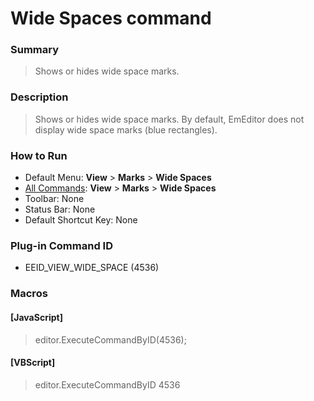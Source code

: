 # Wide Spaces command

### Summary

> Shows or hides wide space marks.

### Description

> Shows or hides wide space marks. By default, EmEditor does not display wide space marks
> (blue rectangles).

### How to Run

- Default Menu: **View** \> **Marks** \> **Wide Spaces**
- [All Commands](../tools/all_commands): **View** \> **Marks** \> **Wide Spaces**
- Toolbar: None
- Status Bar: None
- Default Shortcut Key: None

### Plug-in Command ID

- EEID\_VIEW\_WIDE\_SPACE (4536)

### Macros

#### \[JavaScript\]

> editor.ExecuteCommandByID(4536);

#### \[VBScript\]

> editor.ExecuteCommandByID 4536
